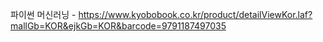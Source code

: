 파이썬 머신러닝 - https://www.kyobobook.co.kr/product/detailViewKor.laf?mallGb=KOR&ejkGb=KOR&barcode=9791187497035  

